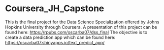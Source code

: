 # Coursera_JH_Capstone
This is the final project for the Data Science Specialization offered by Johns Hopkins University through Coursera. A presentation of this project can be found here: https://rpubs.com/oscarba07/dss_final
The objective is to create a data prediction app which can be found here: https://oscarba07.shinyapps.io/text_predict_app/ 
